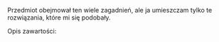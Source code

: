 Przedmiot obejmował ten wiele zagadnień, ale ja umieszczam tylko te rozwiązania, które mi się podobały. 

Opis zawartości: